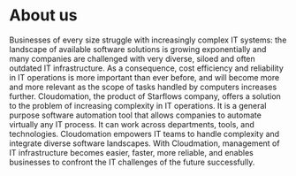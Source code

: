 # About us

Businesses of every size struggle with increasingly complex IT systems: the landscape of available software solutions is growing exponentially and many companies are challenged with very diverse, siloed and often outdated IT infrastructure. As a consequence, cost efficiency and reliability in IT operations is more important than ever before, and will become more and more relevant as the scope of tasks handled by computers increases further.
Cloudomation, the product of Starflows company, offers a solution to the problem of increasing complexity in IT operations. It is a general purpose software automation tool that allows companies to automate virtually any IT process. It can work across departments, tools, and technologies. Cloudomation empowers IT teams to handle complexity and integrate diverse software landscapes. With Cloudmation, management of IT infrastructure becomes easier, faster, more reliable, and enables businesses to confront the IT challenges of the future successfully.

